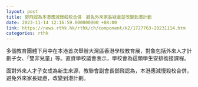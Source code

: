 ```yaml
---
layout: post
title: 鄧飛認為本港應減慢殺校合併　避免外來家長疑慮並改變到港計劃
date: 2023-11-14 12:16:59.000000000 +08:00
link: https://news.rthk.hk/rthk/ch/component/k2/1727763-20231114.htm
categories: rthk
---
```


多個教育團體下月中在本港首次舉辦大灣區香港學校教育展，對象包括外來人才計劃子女、「雙非兒童」等。直資學校議會表示，學校會為這類學生安排銜接課程。

面對外來人才子女成為新生來源，教聯會副會長鄧飛認為，本港應減慢殺校合併，避免外來家長疑慮，改變到港計劃。

